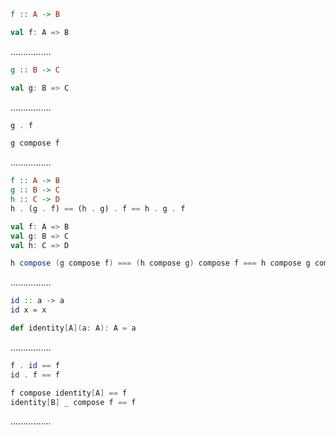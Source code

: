 ```Haskell
f :: A -> B
```
```scala
val f: A => B
```
................
```Haskell
g :: B -> C
```
```scala
val g: B => C
```
................
```Haskell
g . f
```
```scala
g compose f
```
................
```Haskell
f :: A -> B
g :: B -> C
h :: C -> D
h . (g . f) == (h . g) . f == h . g . f
```
```scala
val f: A => B
val g: B => C
val h: C => D

h compose (g compose f) === (h compose g) compose f === h compose g compose f
```
................
```Haskell
id :: a -> a
id x = x
```
```scala
def identity[A](a: A): A = a
```
................
```Haskell
f . id == f
id . f == f
```
```scala
f compose identity[A] == f
identity[B] _ compose f == f
```
................
